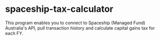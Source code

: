 # spaceship-tax-calculator
This program enables you to connect to Spaceship (Managed Fund) Australia's API, pull transaction history and calculate capital gains tax for each FY. 
